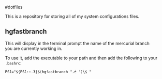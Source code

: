 #dotfiles

This is a repository for storing all of my system configurations files.

## hgfastbranch
This will display in the terminal prompt the name of the mercurial branch you are currently working in.

To use it, add the executable to your path and then add the following to your `.bashrc`:
```
PS1="${PS1::-3}$(hgfastbranch "⎇ ")\$ "
```
